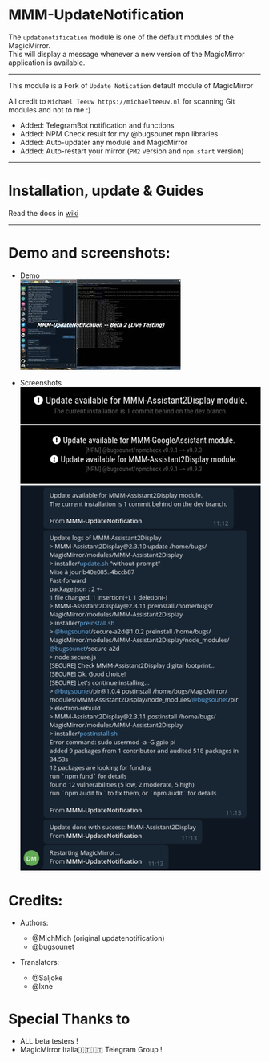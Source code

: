 # MMM-UpdateNotification

The `updatenotification` module is one of the default modules of the MagicMirror.<br>
This will display a message whenever a new version of the MagicMirror application is available.

---
This module is a Fork of `Update Notication` default module of MagicMirror

All credit to `Michael Teeuw https://michaelteeuw.nl` for scanning Git modules and not to me :)

* Added: TelegramBot notification and functions
* Added: NPM Check result for my @bugsounet mpn libraries
* Added: Auto-updater any module and MagicMirror
* Added: Auto-restart your mirror (`PM2` version and `npm start` version)

---
# Installation, update & Guides
Read the docs in [wiki](https://github.com/bugsounet/MMM-UpdateNotification/wiki)<br>

---
# Demo and screenshots:

- Demo<br>
[![](https://raw.githubusercontent.com/bugsounet/MMM-UpdateNotification/dev/shoot/video.jpg)](https://www.youtube.com/watch?v=ip0wGeLl-7s)

- Screenshots<br>
![](https://raw.githubusercontent.com/bugsounet/MMM-UpdateNotification/dev/shoot/shot3.png)
![](https://raw.githubusercontent.com/bugsounet/MMM-UpdateNotification/dev/shoot/shot1.png)
![](https://raw.githubusercontent.com/bugsounet/MMM-UpdateNotification/dev/shoot/shot2.png)

# Credits:
  - Authors:
    - @MichMich (original updatenotification)
    - @bugsounet
    
  - Translators:
    - @Saljoke
    - @lxne
    
 # Special Thanks to
  - ALL beta testers !
  - MagicMirror Italia🇮🇹🇮🇹 Telegram Group !
